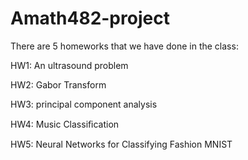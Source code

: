 # Amath482-project
There are 5 homeworks that we have done in the class:

HW1: An ultrasound problem

HW2: Gabor Transform

HW3: principal component analysis

HW4: Music Classiﬁcation

HW5: Neural Networks for Classifying Fashion MNIST

